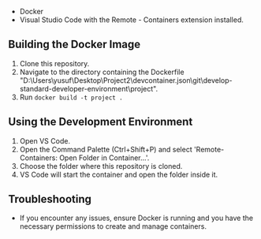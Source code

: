 
- Docker
- Visual Studio Code with the Remote - Containers extension installed.

## Building the Docker Image

1. Clone this repository.
2. Navigate to the directory containing the Dockerfile "D:\Users\yusuf\Desktop\Project2\devcontainer.json\git\develop-standard-developer-environment\project".
3. Run `docker build -t project .`

## Using the Development Environment

1. Open VS Code.
2. Open the Command Palette (Ctrl+Shift+P) and select 'Remote-Containers: Open Folder in Container...'.
3. Choose the folder where this repository is cloned.
4. VS Code will start the container and open the folder inside it.

## Troubleshooting

- If you encounter any issues, ensure Docker is running and you have the necessary permissions to create and manage containers.
